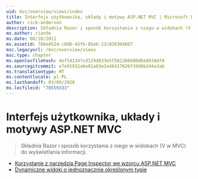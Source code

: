 ```yaml
---
uid: mvc/overview/views/index
title: Interfejs użytkownika, układy i motywy ASP.NET MVC | Microsoft Docs
author: rick-anderson
description: Składnia Razor i sposób korzystania z niego w widokach (V w MVC) do wyświetlania informacji.
ms.author: riande
ms.date: 08/10/2011
ms.assetid: 786e452d-c0d6-45fb-85eb-22c820304667
msc.legacyurl: /mvc/overview/views
msc.type: chapter
ms.openlocfilehash: 4ef541347cd129d833e5f581366600dbe0934df0
ms.sourcegitcommit: e7e91932a6e91a63e2e46417626f39d6b244a3ab
ms.translationtype: MT
ms.contentlocale: pl-PL
ms.lasthandoff: 03/06/2020
ms.locfileid: "78559333"
---
```

# <a name="aspnet-mvc-ui-layouts-and-themes"></a>Interfejs użytkownika, układy i motywy ASP.NET MVC

> Składnia Razor i sposób korzystania z niego w widokach (V w MVC) do wyświetlania informacji.

- [Korzystanie z narzędzia Page Inspector we wzorcu ASP.NET MVC](using-page-inspector-in-aspnet-mvc.md)
- [Dynamiczne widoki o jednoznacznie określonym typie](dynamic-v-strongly-typed-views.md)
